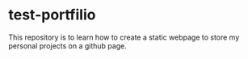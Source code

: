 # test-portfilio

This repository is to learn how to create a static webpage to store my personal projects on a github page.
